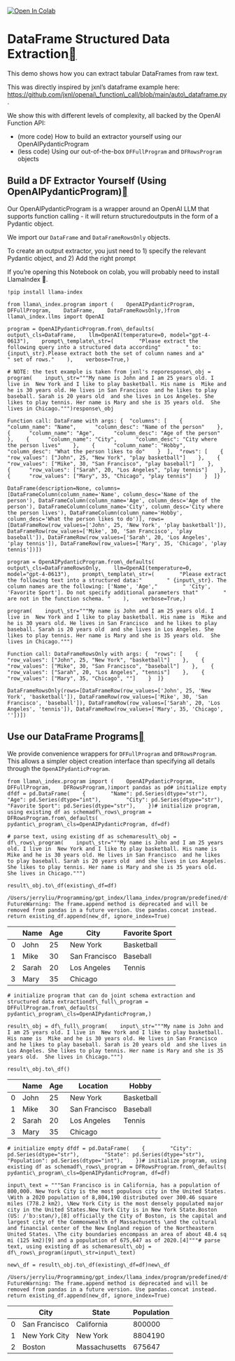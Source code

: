 [![Open In Colab](https://colab.research.google.com/assets/colab-badge.svg)](https://colab.research.google.com/github/run-llama/llama_index/blob/main/docs/examples/output_parsing/df_program.ipynb)

DataFrame Structured Data Extraction[](#dataframe-structured-data-extraction "Permalink to this heading")
==========================================================================================================

This demo shows how you can extract tabular DataFrames from raw text.

This was directly inspired by jxnl’s dataframe example here: https://github.com/jxnl/openai\_function\_call/blob/main/auto\_dataframe.py.

We show this with different levels of complexity, all backed by the OpenAI Function API:

* (more code) How to build an extractor yourself using our OpenAIPydanticProgram
* (less code) Using our out-of-the-box `DFFullProgram` and `DFRowsProgram` objects

Build a DF Extractor Yourself (Using OpenAIPydanticProgram)[](#build-a-df-extractor-yourself-using-openaipydanticprogram "Permalink to this heading")
------------------------------------------------------------------------------------------------------------------------------------------------------

Our OpenAIPydanticProgram is a wrapper around an OpenAI LLM that supports function calling - it will return structuredoutputs in the form of a Pydantic object.

We import our `DataFrame` and `DataFrameRowsOnly` objects.

To create an output extractor, you just need to 1) specify the relevant Pydantic object, and 2) Add the right prompt

If you’re opening this Notebook on colab, you will probably need to install LlamaIndex 🦙.


```
!pip install llama-index
```

```
from llama\_index.program import (    OpenAIPydanticProgram,    DFFullProgram,    DataFrame,    DataFrameRowsOnly,)from llama\_index.llms import OpenAI
```

```
program = OpenAIPydanticProgram.from\_defaults(    output\_cls=DataFrame,    llm=OpenAI(temperature=0, model="gpt-4-0613"),    prompt\_template\_str=(        "Please extract the following query into a structured data according"        " to: {input\_str}.Please extract both the set of column names and a"        " set of rows."    ),    verbose=True,)
```

```
# NOTE: the test example is taken from jxnl's reporesponse\_obj = program(    input\_str="""My name is John and I am 25 years old. I live in  New York and I like to play basketball. His name is  Mike and he is 30 years old. He lives in San Francisco  and he likes to play baseball. Sarah is 20 years old  and she lives in Los Angeles. She likes to play tennis. Her name is Mary and she is 35 years old.  She lives in Chicago.""")response\_obj
```

```
Function call: DataFrame with args: {  "columns": [    {      "column_name": "Name",      "column_desc": "Name of the person"    },    {      "column_name": "Age",      "column_desc": "Age of the person"    },    {      "column_name": "City",      "column_desc": "City where the person lives"    },    {      "column_name": "Hobby",      "column_desc": "What the person likes to do"    }  ],  "rows": [    {      "row_values": ["John", 25, "New York", "play basketball"]    },    {      "row_values": ["Mike", 30, "San Francisco", "play baseball"]    },    {      "row_values": ["Sarah", 20, "Los Angeles", "play tennis"]    },    {      "row_values": ["Mary", 35, "Chicago", "play tennis"]    }  ]}
```

```
DataFrame(description=None, columns=[DataFrameColumn(column_name='Name', column_desc='Name of the person'), DataFrameColumn(column_name='Age', column_desc='Age of the person'), DataFrameColumn(column_name='City', column_desc='City where the person lives'), DataFrameColumn(column_name='Hobby', column_desc='What the person likes to do')], rows=[DataFrameRow(row_values=['John', 25, 'New York', 'play basketball']), DataFrameRow(row_values=['Mike', 30, 'San Francisco', 'play baseball']), DataFrameRow(row_values=['Sarah', 20, 'Los Angeles', 'play tennis']), DataFrameRow(row_values=['Mary', 35, 'Chicago', 'play tennis'])])
```

```
program = OpenAIPydanticProgram.from\_defaults(    output\_cls=DataFrameRowsOnly,    llm=OpenAI(temperature=0, model="gpt-4-0613"),    prompt\_template\_str=(        "Please extract the following text into a structured data:"        " {input\_str}. The column names are the following: ['Name', 'Age',"        " 'City', 'Favorite Sport']. Do not specify additional parameters that"        " are not in the function schema. "    ),    verbose=True,)
```

```
program(    input\_str="""My name is John and I am 25 years old. I live in  New York and I like to play basketball. His name is  Mike and he is 30 years old. He lives in San Francisco  and he likes to play baseball. Sarah is 20 years old  and she lives in Los Angeles. She likes to play tennis. Her name is Mary and she is 35 years old.  She lives in Chicago.""")
```

```
Function call: DataFrameRowsOnly with args: {  "rows": [    {      "row_values": ["John", 25, "New York", "basketball"]    },    {      "row_values": ["Mike", 30, "San Francisco", "baseball"]    },    {      "row_values": ["Sarah", 20, "Los Angeles", "tennis"]    },    {      "row_values": ["Mary", 35, "Chicago", ""]    }  ]}
```

```
DataFrameRowsOnly(rows=[DataFrameRow(row_values=['John', 25, 'New York', 'basketball']), DataFrameRow(row_values=['Mike', 30, 'San Francisco', 'baseball']), DataFrameRow(row_values=['Sarah', 20, 'Los Angeles', 'tennis']), DataFrameRow(row_values=['Mary', 35, 'Chicago', ''])])
```
Use our DataFrame Programs[](#use-our-dataframe-programs "Permalink to this heading")
--------------------------------------------------------------------------------------

We provide convenience wrappers for `DFFullProgram` and `DFRowsProgram`. This allows a simpler object creation interface than specifying all details through the `OpenAIPydanticProgram`.


```
from llama\_index.program import (    OpenAIPydanticProgram,    DFFullProgram,    DFRowsProgram,)import pandas as pd# initialize empty dfdf = pd.DataFrame(    {        "Name": pd.Series(dtype="str"),        "Age": pd.Series(dtype="int"),        "City": pd.Series(dtype="str"),        "Favorite Sport": pd.Series(dtype="str"),    })# initialize program, using existing df as schemadf\_rows\_program = DFRowsProgram.from\_defaults(    pydantic\_program\_cls=OpenAIPydanticProgram, df=df)
```

```
# parse text, using existing df as schemaresult\_obj = df\_rows\_program(    input\_str="""My name is John and I am 25 years old. I live in  New York and I like to play basketball. His name is  Mike and he is 30 years old. He lives in San Francisco  and he likes to play baseball. Sarah is 20 years old  and she lives in Los Angeles. She likes to play tennis. Her name is Mary and she is 35 years old.  She lives in Chicago.""")
```

```
result\_obj.to\_df(existing\_df=df)
```

```
/Users/jerryliu/Programming/gpt_index/llama_index/program/predefined/df.py:65: FutureWarning: The frame.append method is deprecated and will be removed from pandas in a future version. Use pandas.concat instead.  return existing_df.append(new_df, ignore_index=True)
```


|  | Name | Age | City | Favorite Sport |
| --- | --- | --- | --- | --- |
| 0 | John | 25 | New York | Basketball |
| 1 | Mike | 30 | San Francisco | Baseball |
| 2 | Sarah | 20 | Los Angeles | Tennis |
| 3 | Mary | 35 | Chicago |  |


```
# initialize program that can do joint schema extraction and structured data extractiondf\_full\_program = DFFullProgram.from\_defaults(    pydantic\_program\_cls=OpenAIPydanticProgram,)
```

```
result\_obj = df\_full\_program(    input\_str="""My name is John and I am 25 years old. I live in  New York and I like to play basketball. His name is  Mike and he is 30 years old. He lives in San Francisco  and he likes to play baseball. Sarah is 20 years old  and she lives in Los Angeles. She likes to play tennis. Her name is Mary and she is 35 years old.  She lives in Chicago.""")
```

```
result\_obj.to\_df()
```


|  | Name | Age | Location | Hobby |
| --- | --- | --- | --- | --- |
| 0 | John | 25 | New York | Basketball |
| 1 | Mike | 30 | San Francisco | Baseball |
| 2 | Sarah | 20 | Los Angeles | Tennis |
| 3 | Mary | 35 | Chicago |  |


```
# initialize empty dfdf = pd.DataFrame(    {        "City": pd.Series(dtype="str"),        "State": pd.Series(dtype="str"),        "Population": pd.Series(dtype="int"),    })# initialize program, using existing df as schemadf\_rows\_program = DFRowsProgram.from\_defaults(    pydantic\_program\_cls=OpenAIPydanticProgram, df=df)
```

```
input\_text = """San Francisco is in California, has a population of 800,000. New York City is the most populous city in the United States. \With a 2020 population of 8,804,190 distributed over 300.46 square miles (778.2 km2), \New York City is the most densely populated major city in the United States.New York City is in New York State.Boston (US: /ˈbɔːstən/),[8] officially the City of Boston, is the capital and largest city of the Commonwealth of Massachusetts \and the cultural and financial center of the New England region of the Northeastern United States. \The city boundaries encompass an area of about 48.4 sq mi (125 km2)[9] and a population of 675,647 as of 2020.[4]"""# parse text, using existing df as schemaresult\_obj = df\_rows\_program(input\_str=input\_text)
```

```
new\_df = result\_obj.to\_df(existing\_df=df)new\_df
```

```
/Users/jerryliu/Programming/gpt_index/llama_index/program/predefined/df.py:65: FutureWarning: The frame.append method is deprecated and will be removed from pandas in a future version. Use pandas.concat instead.  return existing_df.append(new_df, ignore_index=True)
```


|  | City | State | Population |
| --- | --- | --- | --- |
| 0 | San Francisco | California | 800000 |
| 1 | New York City | New York | 8804190 |
| 2 | Boston | Massachusetts | 675647 |

